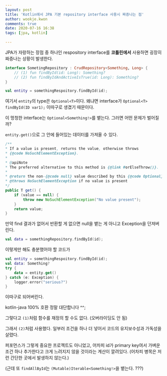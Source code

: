 ```yaml
---  
layout: post  
title: 'Kotlin에서 JPA 기본 repository interface 사용시 짜증나는 점'  
author: wookje.kwon  
comments: true  
date: 2020-07-16 16:38  
tags: [jpa, kotlin]  
  
---  
```


JPA가 자랑하는 장점 중 하나인 respository interface를 **코틀린에서** 사용하면 굉장히 짜증나는 상황이 발생한다.

```kotlin
interface SometingRepository : CrudRepository<Something, Long> {
    // (1) fun findById(id: Long): Something?
    // (2) fun findByIdAndActiveIsTrue(id: Long): Something?
}
```

```kotlin
val entity = somethingRespoitory.findById(id);
```

여기서 `entity`의 type은 `Optional<T>`이다. 왜냐면 interface가 `Optional<T> findById(ID var1);` 이따구로 생겼기 때문이다.  

이 멍청한 interface는 `Optional<Something!>`를 뱉는다. 그러면 어떤 문제가 벌어질까?

`entity.get()`으로 그 안에 들어있는 데이터를 가져올 수 있다.

```java
/**
* If a value is present, returns the value, otherwise throws
* {@code NoSuchElementException}.
*
* @apiNote
* The preferred alternative to this method is {@link #orElseThrow()}.
*
* @return the non-{@code null} value described by this {@code Optional}
* @throws NoSuchElementException if no value is present
*/
public T get() {
    if (value == null) {
        throw new NoSuchElementException("No value present");
    }
    return value;
}
```

만약 find 결과가 없어서 반환할 게 없으면 null을 뱉는 게 아니고 Exception을 던져버린다.  

```kotlin
val data = somethingRepository.findById(id);
```

이렇게만 해도 충분했어야 할 코드가

```kotlin
val entity = somethingRespoitory.findById(id);
val data: Something?
try {
    data = entity.get()
} catch (e: Exception) {
    logger.error("serious?")
}
```

이따구로 되어버린다.  

kotlin-java 100% 호환 정말 대단합니다 ^^;  

그렇다고 `(1)`처럼 함수를 재정의 할 수도 없다. (오버라이딩도 안 됨)  

그래서 `(2)`처럼 사용했다. 일부러 조건을 하나 더 넣어서 코드의 유지보수성과 가독성을 살렸다.  

퍼포먼스가 그렇게 중요한 프로젝트도 아니었고, 어차피 id가 primary key여서 가벼운 조건 하나 추가한다고 크게 느려지지 않을 것이라는 계산이 깔려있다. (어차피 병목은 저런 간단한 곳에서 발생하지 않는다.)  

(근데 또 `findAllById`는 `(Mutable)Iterable<Something!>`을 뱉는다. ???)